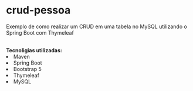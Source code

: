 # crud-pessoa
 Exemplo de como realizar um CRUD em uma tabela no MySQL utilizando o Spring Boot com Thymeleaf

<br>
<b>Tecnoligias utilizadas:</b>
<li>Maven</li>
<li>Spring Boot</li>
<li>Bootstrap 5</li>
<li>Thymeleaf</li>
<li>MySQL</li>
